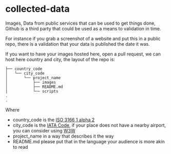 # collected-data
Images, Data from public services that can be used to get things done,
Github is a third party that could be used as a means to validation in
time.

For instance if you grab a screenshot of a website and put this in a
public repo, there is a validation that your data is published the date
it was.

If you want to have your images hosted here, open a pull request, we
can host here country and city, the layout of the repo is:

```
├── country_code
│   └── city_code
│       └── project_name
│           ├── images
│           ├── README.md
│           └── scripts
.
.

```

Where

* country_code is the [ISO 3166 1 alpha 2](https://en.wikipedia.org/wiki/ISO_3166-1_alpha-2#Officially_assigned_code_elements)
* city_code is the [IATA Code](https://www.iata.org/publications/Pages/code-search.aspx), if your place does not have a nearby airport, you can consider using [W3W](https://what3words.com)
* project_name in a way that describes it the way
* README.md please put that in the language your audience is more akin to read

